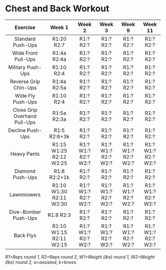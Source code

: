 # Chest and Back Workout

|Exercise|Week 1|Week 2|Week 3|Week 9|Week 11|
|:---:|:---:|:---:|:---:|:---:|:---:|
|Standard Push-Ups|R1:20 R2:7|R1:? R2:?|R1:? R2:?|R1:? R2:?|R1:? R2:?|
|Wide Front Pull-Ups|R1:4a R2:4a|R1:? R2:?|R1:? R2:?|R1:? R2:?|R1:? R2:?|
|Military Push-Ups|R1:10 R2:4|R1:? R2:?|R1:? R2:?|R1:? R2:?|R1:? R2:?|
|Reverse Grip Chin-Ups|R1:4a R2:5a|R1:? R2:?|R1:? R2:?|R1:? R2:?|R1:? R2:?|
|Wide Fly Push-Ups|R1:10 R2:4|R1:? R2:?|R1:? R2:?|R1:? R2:?|R1:? R2:?|
|Close Grip Overhand Pull-Ups|R1:5a R2:3a|R1:? R2:?|R1:? R2:?|R1:? R2:?|R1:? R2:?|
|Decline Push-Ups|R1:5 R2:6+3k|R1:? R2:?|R1:? R2:?|R1:? R2:?|R1:? R2:?|
|Heavy Pants|R1:15 W1:25 R2:12 W2:25|R1:? W1:? R2:? W2:?|R1:? W1:? R2:? W2:?|R1:? W1:? R2:? W2:?|R1:? W1:? R2:? W2:?|
|Diamond Push-Ups|R1:8 R2:2+1k|R1:? R2:?|R1:? R2:?|R1:? R2:?|R1:? R2:?|
|Lawnmowers|R1:10 W1:30 R2:11 W2:30|R1:? W1:? R2:? W2:?|R1:? W1:? R2:? W2:?|R1:? W1:? R2:? W2:?|R1:? W1:? R2:? W2:?|
|Dive-Bomber Push-Ups|R1:8 R2:3|R1:? R2:?|R1:? R2:?|R1:? R2:?|R1:? R2:?|
|Back Flys|R1:10 W1:15 R2:11 W2:15|R1:? W1:? R2:? W2:?|R1:? W1:? R2:? W2:?|R1:? W1:? R2:? W2:?|R1:? W1:? R2:? W2:?|

*R1=Reps round 1, R2=Reps round 2, W1=Weight (lbs) round 1, W2=Weight (lbs) round 2, a=assisted, k=knees*
